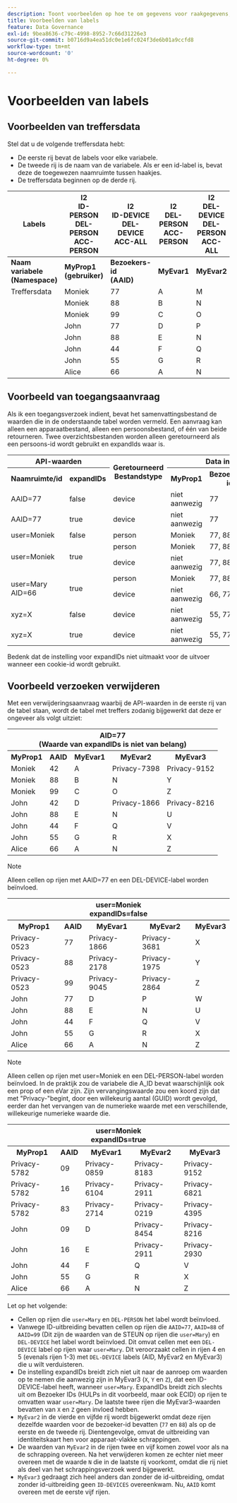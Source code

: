 ```yaml
---
description: Toont voorbeelden op hoe te om gegevens voor raakgegevens, toegangsverzoeken, schrappingsverzoeken te etiketteren
title: Voorbeelden van labels
feature: Data Governance
exl-id: 9bea8636-c79c-4998-8952-7c66d31226e3
source-git-commit: b0716d9a4ea51dc0e1e6fc024f3de6b01a9ccfd8
workflow-type: tm+mt
source-wordcount: '0'
ht-degree: 0%

---
```


# Voorbeelden van labels

## Voorbeelden van treffersdata

Stel dat u de volgende treffersdata hebt:

* De eerste rij bevat de labels voor elke variabele.
* De tweede rij is de naam van de variabele. Als er een id-label is, bevat deze de toegewezen naamruimte tussen haakjes.
* De treffersdata beginnen op de derde rij.

| Labels | I2<br>ID-PERSON<br>DEL-PERSON<br>ACC-PERSON | I2<br>ID-DEVICE<br>DEL-DEVICE<br>ACC-ALL | I2<br>DEL-PERSON<br>ACC-PERSON | I2<br>DEL-DEVICE<br>DEL-PERSON<br>ACC-ALL | I2<br>ID-DEVICE<br>DEL-DEVICE<br>ACC-ALL |
|---|---|---|---|---|---|
| **Naam variabele** <br> **(Namespace)** | **MyProp1** <br> **(gebruiker)** | **Bezoekers-id** <br> **(AAID)** | **MyEvar1** | **MyEvar2** | **MyEvar3** <br> **(xyz)** |
| Treffersdata | Moniek | 77 | A | M | X |
|  | Moniek | 88 | B | N | Y |
|  | Moniek | 99 | C | O | Z |
|  | John | 77 | D | P | W |
|  | John | 88 | E | N | U |
|  | John | 44 | F | Q | V |
|  | John | 55 | G | R | X |
|  | Alice | 66 | A | N | Z |

## Voorbeeld van toegangsaanvraag

Als ik een toegangsverzoek indient, bevat het samenvattingsbestand de waarden die in de onderstaande tabel worden vermeld. Een aanvraag kan alleen een apparaatbestand, alleen een persoonsbestand, of één van beide retourneren. Twee overzichtsbestanden worden alleen geretourneerd als een persoons-id wordt gebruikt en expandIds waar is.

<table>
  <tr>
    <th colspan="2" style="text-align:center">API-waarden</th>
    <th rowspan="2">Geretourneerd<br>Bestandstype</th>
    <th colspan="5" style="text-align:center">Data in Overzichtstoegangsbestand</th>
  </tr>
  <tr>
    <th>Naamruimte/id</th>
    <th>expandIDs</th>
    <th>MyProp1</th>
    <th>Bezoekers-id</th>
    <th>MyEvar1</th>
    <th>MyEvar2</th>
    <th>MyEvar3</th>
  </tr>
  <tr>
    <td>AAID=77</td>
    <td>false</td>
    <td>device</td>
    <td>niet aanwezig</td>
    <td>77</td>
    <td>niet aanwezig</td>
    <td>M, P</td>
    <td>X, W</td>
  </tr>
  <tr>
    <td>AAID=77</td>
    <td>true</td>
    <td>device</td>
    <td>niet aanwezig</td>
    <td>77</td>
    <td>niet aanwezig</td>
    <td>M, P</td>
    <td>X, W</td>
  </tr>
  <tr>
    <td>user=Moniek</td>
    <td>false</td>
    <td>person</td>
    <td>Moniek</td>
    <td>77, 88, 99</td>
    <td>A, B, C</td>
    <td>M, N, O</td>
    <td>X, Y, Z</td>
  </tr>
  <tr>
    <td rowspan="2">user=Moniek</td>
    <td rowspan="2">true</td>
    <td>person</td>
    <td>Moniek</td>
    <td>77, 88, 99</td>
    <td>A, B, C</td>
    <td>M, N, O</td>
    <td>X, Y, Z</td>
  </tr>
  <tr>
    <td>device</td>
    <td>niet aanwezig</td>
    <td>77, 88</td>
    <td>A, B, C</td>
    <td>N, P</td>
    <td>U, W</td>
  </tr>
  <tr>
    <td rowspan="2">user=Mary<br>AID=66</td>
    <td rowspan="2">true</td>
    <td>person</td>
    <td>Moniek</td>
    <td>77, 88, 99</td>
    <td>A, B, C</td>
    <td>M, N, O</td>
    <td>X, Y, Z</td>
  </tr>
  <tr>
    <td>device</td>
    <td>niet aanwezig</td>
    <td>66, 77, 88</td>
    <td>A, B, C</td>
    <td>N, P</td>
    <td>U, W, Z</td>
  </tr>
  <tr>
    <td>xyz=X</td>
    <td>false</td>
    <td>device</td>
    <td>niet aanwezig</td>
    <td>55, 77</td>
    <td>niet aanwezig</td>
    <td>M, R</td>
    <td>X</td>
  </tr>
  <tr>
    <td>xyz=X</td>
    <td>true</td>
    <td>device</td>
    <td>niet aanwezig</td>
    <td>55, 77</td>
    <td>niet aanwezig</td>
    <td>M, P, R</td>
    <td>B, X</td>
  </tr>
</table>

Bedenk dat de instelling voor expandIDs niet uitmaakt voor de uitvoer wanneer een cookie-id wordt gebruikt.

## Voorbeeld verzoeken verwijderen

Met een verwijderingsaanvraag waarbij de API-waarden in de eerste rij van de tabel staan, wordt de tabel met treffers zodanig bijgewerkt dat deze er ongeveer als volgt uitziet:

<table>
  <tr>
    <th colspan="5" style="text-align:center">AID=77 <br>(Waarde van expandIDs is niet van belang)</th>
  </tr>
  <tr>
    <th>MyProp1</th>
    <th>AAID</th>
    <th>MyEvar1</th>
    <th>MyEvar2</th>
    <th>MyEvar3</th>
  </tr>
  <tr>
    <td>Moniek</td>
    <td>42</td>
    <td>A</td>
    <td>Privacy-7398</td>
    <td>Privacy-9152</td>
  </tr>
  <tr>
    <td>Moniek</td>
    <td>88</td>
    <td>B</td>
    <td>N</td>
    <td>Y</td>
  </tr>
  <tr>
    <td>Moniek</td>
    <td>99</td>
    <td>C</td>
    <td>O</td>
    <td>Z</td>
  </tr>
  <tr>
    <td>John</td>
    <td>42</td>
    <td>D</td>
    <td>Privacy-1866</td>
    <td>Privacy-8216</td>
  </tr>
  <tr>
    <td>John</td>
    <td>88</td>
    <td>E</td>
    <td>N</td>
    <td>U</td>
  </tr>
  <tr>
    <td>John</td>
    <td>44</td>
    <td>F</td>
    <td>Q</td>
    <td>V</td>
  </tr>
  <tr>
    <td>John</td>
    <td>55</td>
    <td>G</td>
    <td>R</td>
    <td>X</td>
  </tr>
  <tr>
    <td>Alice</td>
    <td>66</td>
    <td>A</td>
    <td>N</td>
    <td>Z</td>
  </tr>
</table>

>[!NOTE]
>
>Alleen cellen op rijen met AAID=77 en een DEL-DEVICE-label worden beïnvloed.

<table>
  <tr>
    <th colspan="5" style="text-align:center">user=Moniek<br>expandIDs=false</th>
  </tr>
  <tr>
    <th>MyProp1</th>
    <th>AAID</th>
    <th>MyEvar1</th>
    <th>MyEvar2</th>
    <th>MyEvar3</th>
  </tr>
  <tr>
    <td>Privacy-0523</td>
    <td>77</td>
    <td>Privacy-1866</td>
    <td>Privacy-3681</td>
    <td>X</td>
  </tr>
  <tr>
    <td>Privacy-0523</td>
    <td>88</td>
    <td>Privacy-2178</td>
    <td>Privacy-1975</td>
    <td>Y</td>
  </tr>
  <tr>
    <td>Privacy-0523</td>
    <td>99</td>
    <td>Privacy-9045</td>
    <td>Privacy-2864</td>
    <td>Z</td>
  </tr>
  <tr>
    <td>John</td>
    <td>77</td>
    <td>D</td>
    <td>P</td>
    <td>W</td>
  </tr>
  <tr>
    <td>John</td>
    <td>88</td>
    <td>E</td>
    <td>N</td>
    <td>U</td>
  </tr>
  <tr>
    <td>John</td>
    <td>44</td>
    <td>F</td>
    <td>Q</td>
    <td>V</td>
  </tr>
  <tr>
    <td>John</td>
    <td>55</td>
    <td>G</td>
    <td>R</td>
    <td>X</td>
  </tr>
  <tr>
    <td>Alice</td>
    <td>66</td>
    <td>A</td>
    <td>N</td>
    <td>Z</td>
  </tr>
</table>

>[!NOTE]
>
>Alleen cellen op rijen met user=Moniek en een DEL-PERSON-label worden beïnvloed. In de praktijk zou de variabele die A_ID bevat waarschijnlijk ook een prop of een eVar zijn. Zijn vervangingswaarde zou een koord zijn dat met &quot;Privacy-&quot;begint, door een willekeurig aantal (GUID) wordt gevolgd, eerder dan het vervangen van de numerieke waarde met een verschillende, willekeurige numerieke waarde die.

<table>
  <tr>
    <th colspan="5" style="text-align:center">user=Moniek<br>expandIDs=true</th>
  </tr>
  <tr>
    <th>MyProp1</th>
    <th>AAID</th>
    <th>MyEvar1</th>
    <th>MyEvar2</th>
    <th>MyEvar3</th>
  </tr>
  <tr>
    <td>Privacy-5782</td>
    <td>09</td>
    <td>Privacy-0859</td>
    <td>Privacy-8183</td>
    <td>Privacy-9152</td>
  </tr>
  <tr>
    <td>Privacy-5782</td>
    <td>16</td>
    <td>Privacy-6104</td>
    <td>Privacy-2911</td>
    <td>Privacy-6821</td>
  </tr>
  <tr>
    <td>Privacy-5782</td>
    <td>83</td>
    <td>Privacy-2714</td>
    <td>Privacy-0219</td>
    <td>Privacy-4395</td>
  </tr>
  <tr>
    <td>John</td>
    <td>09</td>
    <td>D</td>
    <td>Privacy-8454</td>
    <td>Privacy-8216</td>
  </tr>
  <tr>
    <td>John</td>
    <td>16</td>
    <td>E</td>
    <td>Privacy-2911</td>
    <td>Privacy-2930</td>
  </tr>
  <tr>
    <td>John</td>
    <td>44</td>
    <td>F</td>
    <td>Q</td>
    <td>V</td>
  </tr>
  <tr>
    <td>John</td>
    <td>55</td>
    <td>G</td>
    <td>R</td>
    <td>X</td>
  </tr>
  <tr>
    <td>Alice</td>
    <td>66</td>
    <td>A</td>
    <td>N</td>
    <td>Z</td>
  </tr>
</table>

Let op het volgende:

* Cellen op rijen die `user=Mary` en `DEL-PERSON` het label wordt beïnvloed.
* Vanwege ID-uitbreiding bevatten cellen op rijen die `AAID=77`, `AAID=88` of `AAID=99` (Dit zijn de waarden van de STEUN op rijen die `user=Mary`) en `DEL-DEVICE` het label wordt beïnvloed. Dit omvat cellen met een `DEL-DEVICE` label op rijen waar `user=Mary`. Dit veroorzaakt cellen in rijen 4 en 5 (evenals rijen 1-3) met `DEL-DEVICE` labels (AID, MyEvar2 en MyEvar3) die u wilt verduisteren.
* De instelling expandIDs breidt zich niet uit naar de aanroep om waarden op te nemen die aanwezig zijn in MyEvar3 (`X`, `Y` en `Z`), dat een ID-DEVICE-label heeft, wanneer `user=Mary`. ExpandIDs breidt zich slechts uit om Bezoeker IDs (HULPs in dit voorbeeld, maar ook ECID) op rijen te omvatten waar `user=Mary`. De laatste twee rijen die MyEvar3-waarden bevatten van `X` en `Z` geen invloed hebben.
* `MyEvar2` in de vierde en vijfde rij wordt bijgewerkt omdat deze rijen dezelfde waarden voor de bezoeker-id bevatten (`77` en `88`) als op de eerste en de tweede rij. Dientengevolge, omvat de uitbreiding van identiteitskaart hen voor apparaat-vlakke schrappingen.
* De waarden van `MyEvar2` in de rijen twee en vijf komen zowel voor als na de schrapping overeen. Na het verwijderen komen ze echter niet meer overeen met de waarde `N` die in de laatste rij voorkomt, omdat die rij niet als deel van het schrappingsverzoek werd bijgewerkt.
* `MyEvar3` gedraagt zich heel anders dan zonder de id-uitbreiding, omdat zonder id-uitbreiding geen `ID-DEVICES` overeenkwam. Nu, `AAID` komt overeen met de eerste vijf rijen.
